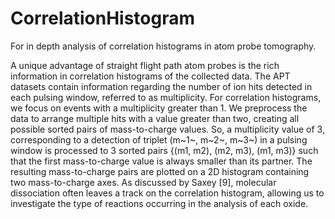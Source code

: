 # CorrelationHistogram
For in depth analysis of correlation histograms in atom probe tomography. 

A unique advantage of straight flight path atom probes is the rich information in correlation histograms of the collected data.
The APT datasets contain information regarding the number of ion hits detected in each pulsing window, referred to as multiplicity.
For correlation histograms, we focus on events with a multiplicity greater than 1. We preprocess the data to arrange multiple hits with a value greater than two, creating all possible sorted pairs of mass-to-charge values. 
So, a multiplicity value of 3, corresponding to a detection of triplet (m~1~, m~2~, m~3~) in a pulsing window is processed to 3 sorted pairs {(m1, m2), (m2, m3), (m1, m3)} such that the first mass-to-charge value is always smaller than its partner. The resulting mass-to-charge pairs are plotted on a 2D histogram containing two mass-to-charge axes. As discussed by Saxey [9], molecular dissociation often leaves a track on the correlation histogram, allowing us to investigate the type of reactions occurring in the analysis of each oxide.